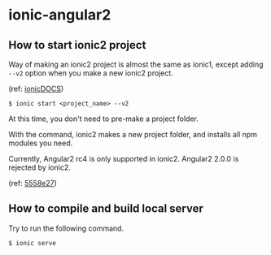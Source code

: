 # ionic-angular2

## How to start ionic2 project

Way of making an ionic2 project is almost the same as ionic1,
except adding  ```--v2``` option when you make a new ionic2 project.

(ref: [ionicDOCS](http://ionicframework.com/docs/v2))

```
$ ionic start <project_name> --v2
```

At this time, you don't need to pre-make a project folder.

With the command, ionic2 makes a new project folder, and installs all npm modules you need.

Currently, Angular2 rc4 is only supported in ionic2. Angular2 2.0.0 is rejected by ionic2.

(ref: [5558e27](https://github.com/okapie/ionic-angular2/commit/5558e27))

## How to compile and build local server

Try to run the following command.

```
$ ionic serve
```